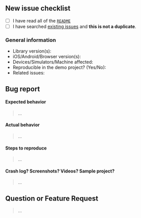 ## New issue checklist
<!-- Before submitting this issue, make sure you have done the following -->

- [ ] I have read all of the [`README`](../README.md) 
- [ ] I have searched [existing issues](https://github.com/opentok/accelerator-core-js/issues?q=is%3Aissue+sort%3Acreated-desc) and **this is not a duplicate**.

### General information

- Library version(s):
- iOS/Android/Browser version(s):
- Devices/Simulators/Machine affected:
- Reproducible in the demo project? (Yes/No): 
- Related issues:

## Bug report

#### Expected behavior

> ...

#### Actual behavior

> ...

#### Steps to reproduce

> ...

#### Crash log? Screenshots? Videos? Sample project?

>...

## Question or Feature Request

> ...

